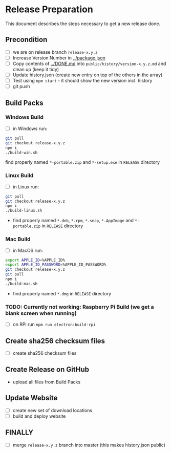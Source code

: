 # Release Preparation

This document describes the steps necessary to get a new release done.

## Precondition

- [ ] we are on release branch `release-x.y.z`
- [ ] Increase Version Number in [../package.json](../package.json)
- [ ] Copy contents of [../DONE.md](../DONE.md) into `public/history/version-x.y.z.md` and clean up (keep it tidy)
- [ ] Update history.json (create new entry on top of the others in the array)
- [ ] Test using `npm start` - it should show the new version incl. history
- [ ] git push

## Build Packs

### Windows Build

- [ ] in Windows run:

```bash
git pull
git checkout release-x.y.z
npm i
./build-win.sh
```

find properly named `*-portable.zip` and `*-setup.exe` in `RELEASE` directory

### Linux Build

- [ ] in Linux run:

```bash
git pull
git checkout release-x.y.z
npm i
./build-linux.sh
```

- find properly named `*.deb`, `*.rpm`, `*.snap`, `*.AppImage` and `*-portable.zip` in `RELEASE` directory

### Mac Build

- [ ] in MacOS run:

```bash
export APPLE_ID=%APPLE_ID%
export APPLE_ID_PASSWORD=%APPLE_ID_PASSWORD%
git checkout release-x.y.z
git pull
npm i
./build-mac.sh
```

- find properly named `*.dmg` in `RELEASE` directory

### TODO: Currently not working: Raspberry Pi Build (we get a blank screen when running)

- [ ] on RPi run `npm run electron:build-rpi`

## Create sha256 checksum files

- [ ] create sha256 checksum files

## Create Release on GitHub

- upload all files from Build Packs

## Update Website

- [ ] create new set of download locations
- [ ] build and deploy website

## FINALLY

- [ ] merge `release-x.y.z` branch into master (this makes history.json public)
